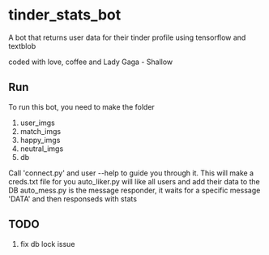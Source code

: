 # tinder_stats_bot

A bot that returns user data for their tinder profile using tensorflow and textblob

coded with love, coffee and Lady Gaga - Shallow

## Run
To run this bot, you need to make the folder
1. user_imgs
2. match_imgs
3. happy_imgs
4. neutral_imgs
5. db

Call 'connect.py' and user --help to guide you through it. This will make a creds.txt file for you
auto_liker.py will like all users and add their data to the DB 
auto_mess.py is the message responder, it waits for a specific message 'DATA' and then responseds with stats

## TODO
1. fix db lock issue
